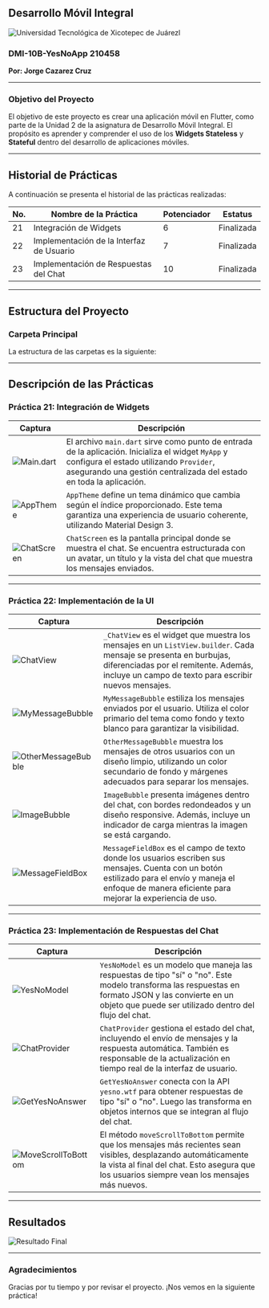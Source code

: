 
## Desarrollo Móvil Integral
![Universidad Tecnológica de Xicotepec de Juárezl](flutter_yesnoapp/assets/img/PORTADA.png)
### DMI-10B-YesNoApp 210458
**Por: Jorge Cazarez Cruz**

---

### Objetivo del Proyecto

El objetivo de este proyecto es crear una aplicación móvil en Flutter, como parte de la Unidad 2 de la asignatura de Desarrollo Móvil Integral. El propósito es aprender y comprender el uso de los **Widgets Stateless** y **Stateful** dentro del desarrollo de aplicaciones móviles.

---

## Historial de Prácticas

A continuación se presenta el historial de las prácticas realizadas:

| **No.** | **Nombre de la Práctica**               | **Potenciador** | **Estatus**  |
|---------|-----------------------------------------|-----------------|--------------|
| 21      | Integración de Widgets                 | 6               | Finalizada   |
| 22      | Implementación de la Interfaz de Usuario | 7               | Finalizada   |
| 23      | Implementación de Respuestas del Chat  | 10              | Finalizada   |

---

## Estructura del Proyecto

### Carpeta Principal

La estructura de las carpetas es la siguiente:


---

## Descripción de las Prácticas

### **Práctica 21: Integración de Widgets**

| **Captura** | **Descripción** |
|-------------|-----------------|
| ![Main.dart](flutter_yesnoapp/assets/img/main.png) | El archivo `main.dart` sirve como punto de entrada de la aplicación. Inicializa el widget `MyApp` y configura el estado utilizando `Provider`, asegurando una gestión centralizada del estado en toda la aplicación. |
| ![AppTheme](flutter_yesnoapp/assets/img/apptheme.png) | `AppTheme` define un tema dinámico que cambia según el índice proporcionado. Este tema garantiza una experiencia de usuario coherente, utilizando Material Design 3. |
| ![ChatScreen](flutter_yesnoapp/assets/img/chatscreen.png) | `ChatScreen` es la pantalla principal donde se muestra el chat. Se encuentra estructurada con un avatar, un título y la vista del chat que muestra los mensajes enviados. |

---

### **Práctica 22: Implementación de la UI**

| **Captura** | **Descripción** |
|-------------|-----------------|
| ![ChatView](flutter_yesnoapp/assets/img/chatview.png) | `_ChatView` es el widget que muestra los mensajes en un `ListView.builder`. Cada mensaje se presenta en burbujas, diferenciadas por el remitente. Además, incluye un campo de texto para escribir nuevos mensajes. |
| ![MyMessageBubble](flutter_yesnoapp/assets/img/mymessagebuble.png) | `MyMessageBubble` estiliza los mensajes enviados por el usuario. Utiliza el color primario del tema como fondo y texto blanco para garantizar la visibilidad. |
| ![OtherMessageBubble](flutter_yesnoapp/assets/img/otermessagebuble.png) | `OtherMessageBubble` muestra los mensajes de otros usuarios con un diseño limpio, utilizando un color secundario de fondo y márgenes adecuados para separar los mensajes. |
| ![ImageBubble](flutter_yesnoapp/assets/img/imagebublle.png) | `ImageBubble` presenta imágenes dentro del chat, con bordes redondeados y un diseño responsive. Además, incluye un indicador de carga mientras la imagen se está cargando. |
| ![MessageFieldBox](flutter_yesnoapp/assets/img/messagefielbox.png) | `MessageFieldBox` es el campo de texto donde los usuarios escriben sus mensajes. Cuenta con un botón estilizado para el envío y maneja el enfoque de manera eficiente para mejorar la experiencia de uso. |

---

### **Práctica 23: Implementación de Respuestas del Chat**

| **Captura** | **Descripción** |
|-------------|-----------------|
| ![YesNoModel](flutter_yesnoapp/assets/img/yesnomodel.png) | `YesNoModel` es un modelo que maneja las respuestas de tipo "sí" o "no". Este modelo transforma las respuestas en formato JSON y las convierte en un objeto que puede ser utilizado dentro del flujo del chat. |
| ![ChatProvider](flutter_yesnoapp/assets/img/chatprovider.png) | `ChatProvider` gestiona el estado del chat, incluyendo el envío de mensajes y la respuesta automática. También es responsable de la actualización en tiempo real de la interfaz de usuario. |
| ![GetYesNoAnswer](flutter_yesnoapp/assets/img/getyesnoasnwer.png) | `GetYesNoAnswer` conecta con la API `yesno.wtf` para obtener respuestas de tipo "sí" o "no". Luego las transforma en objetos internos que se integran al flujo del chat. |
| ![MoveScrollToBottom](flutter_yesnoapp/assets/img/funcion.png) | El método `moveScrollToBottom` permite que los mensajes más recientes sean visibles, desplazando automáticamente la vista al final del chat. Esto asegura que los usuarios siempre vean los mensajes más nuevos. |

---

## Resultados

![Resultado Final](flutter_yesnoapp/assets/img/jorge.jpeg)

---

### Agradecimientos

Gracias por tu tiempo y por revisar el proyecto. ¡Nos vemos en la siguiente práctica!
